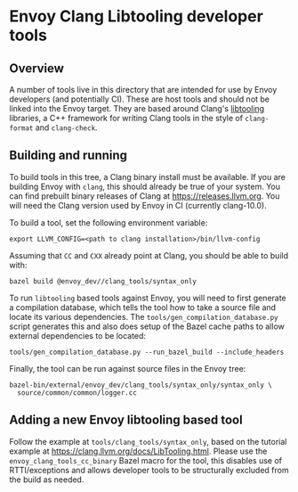 # Envoy Clang Libtooling developer tools

## Overview

A number of tools live in this directory that are intended for use by Envoy
developers (and potentially CI). These are host tools and should not be linked
into the Envoy target. They are based around Clang's
[libtooling](https://clang.llvm.org/docs/LibTooling.html) libraries, a C++
framework for writing Clang tools in the style of `clang-format` and
`clang-check`.

## Building and running

To build tools in this tree, a Clang binary install must be available. If you
are building Envoy with `clang`, this should already be true of your system. You
can find prebuilt binary releases of Clang at https://releases.llvm.org. You
will need the Clang version used by Envoy in CI (currently clang-10.0).

To build a tool, set the following environment variable:

```console
export LLVM_CONFIG=<path to clang installation>/bin/llvm-config
```

Assuming that `CC` and `CXX` already point at Clang, you should be able to build
with:

```console
bazel build @envoy_dev//clang_tools/syntax_only
```

To run `libtooling` based tools against Envoy, you will need to first generate a
compilation database, which tells the tool how to take a source file and locate
its various dependencies. The `tools/gen_compilation_database.py` script
generates this and also does setup of the Bazel cache paths to allow external
dependencies to be located:

```console
tools/gen_compilation_database.py --run_bazel_build --include_headers
```

Finally, the tool can be run against source files in the Envoy tree:

```console
bazel-bin/external/envoy_dev/clang_tools/syntax_only/syntax_only \
  source/common/common/logger.cc
```

## Adding a new Envoy libtooling based tool

Follow the example at `tools/clang_tools/syntax_only`, based on the tutorial
example at https://clang.llvm.org/docs/LibTooling.html. Please use the
`envoy_clang_tools_cc_binary` Bazel macro for the tool, this disables use of
RTTI/exceptions and allows developer tools to be structurally excluded from the
build as needed.
